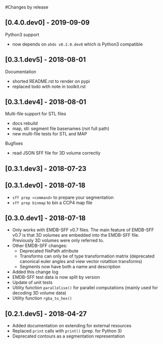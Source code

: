 #Changes by release

## [0.4.0.dev0] - 2019-09-09

Python3 support

- now depends on ``ahds v0.2.0.dev0`` which is Python3 compatible


## [0.3.1.dev5] - 2018-08-01

Documentation

- shorted README.rst to render on pypi
- replaced todo with note in toolkit.rst

## [0.3.1.dev4] - 2018-08-01

Multi-file support for STL files

- docs rebuild
- map, stl: segment file basenames (not full path)
- new multi-file tests for STL and MAP

Bugfixes

- read JSON SFF file for 3D volume correctly


## [0.3.1.dev3] - 2018-07-23


## [0.3.1.dev0] - 2018-07-18

- ``sff prep <command>`` to prepare your segmentation
- ``sff prep binmap`` to bin a CCP4 map file 


## [0.3.0.dev1] - 2018-07-18

- Only works with EMDB-SFF v0.7 files. The main feature of EMDB-SFF v0.7 is that 3D volumes are embedded into the EMDB-SFF file. Previously 3D volumes were only referred to.
- Other EMDB-SFF changes:
    - Deprecated filePath attribute
    - Transforms can only be of type transformation matrix (deprecated canonical euler angles and view vector rotattion transforms)
    - Segments now have both a name and description
- Added this change log 
- EMDB-SFF test data is now split by version
- Update of unit tests
- Utility function ``parallelise()`` for parallel computations (mainly used for decoding 3D volume data)
- Utility function ``rgba_to_hex()``

## [0.2.1.dev5] - 2018-04-27

- Added documentation on extending for external resources
- Replaced ``print`` calls with ``print()`` (prep. for Python 3)
- Deprecated contours as a segmentation representation

